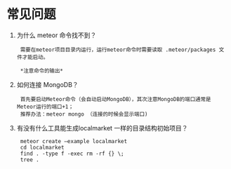 # 常见问题

1. 为什么 meteor 命令找不到？

   		需要在meteor项目目录内运行，运行meteor命令时需要读取 .meteor/packages 文件才能启动。

   		*注意命令的输出*

2. 如何连接 MongoDB？

   		首先要启动Meteor命令（会自动启动MongoDB），其次注意MongoDB的端口通常是Meteor运行的端口+1；
   		推荐办法：meteor mongo （连接的时候会显示端口)

3. 有没有什么工具能生成localmarket 一样的目录结构初始项目？

		meteor create —example localmarket
		cd localmarket
		find . -type f -exec rm -rf {} \;
		tree .
